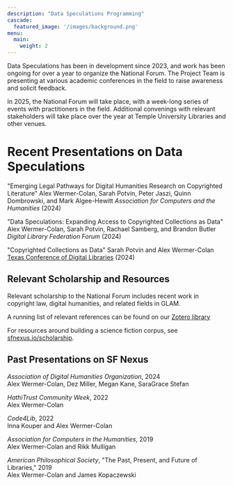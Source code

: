 ```yaml
---
description: "Data Speculations Programming"
cascade:
  featured_image: '/images/background.png'
menu:
  main:
    weight: 2
---
```

Data Speculations has been in development since 2023, and work has been ongoing for over a year to organize the National Forum. The Project Team is presenting at various academic conferences in the field to raise awareness and solicit feedback. 

In 2025, the National Forum will take place, with a week-long series of events with practitioners in the field. Additional convenings with relevant stakeholders will take place over the year at Temple University Libraries and other venues.

# Recent Presentations on Data Speculations
"Emerging Legal Pathways for Digital Humanities Research on Copyrighted Literature"
Alex Wermer-Colan, Sarah Potvin, Peter Jaszi, Quinn Dombrowski, and Mark Algee-Hewitt
*Association for Computers and the Humanities* (2024)

"Data Speculations: Expanding Access to Copyrighted Collections as Data"
Alex Wermer-Colan, Sarah Potvin, Rachael Samberg, and Brandon Butler
*Digital Library Federation Forum* (2024) 

"Copyrighted Collections as Data"
Sarah Potvin and Alex Wermer-Colan
[Texas Conference of Digital Libraries](https://tcdl2024.sched.com/) (2024)

## Relevant Scholarship and Resources
Relevant scholarship to the National Forum includes recent work in copyright law, digital humanities, and related fields in GLAM.

A running list of relevant references can be found on our [Zotero library](https://www.zotero.org/groups/5232836/data_speculations)

For resources around building a science fiction corpus, see [sfnexus.io/scholarship](https://sfnexus.io/scholarship/).

## Past Presentations on SF Nexus
_Association of Digital Humanities Organization_, 2024  
Alex Wermer-Colan, Dez Miller, Megan Kane, SaraGrace Stefan

_HathiTrust Community Week_, 2022  
Alex Wermer-Colan

_Code4Lib_, 2022  
Inna Kouper and Alex Wermer-Colan

_Association for Computers in the Humanities_, 2019  
Alex Wermer-Colan and Rikk Mulligan

_American Philosophical Society_, "The Past, Present, and Future of Libraries," 2019  
Alex Wermer-Colan and James Kopaczewski

